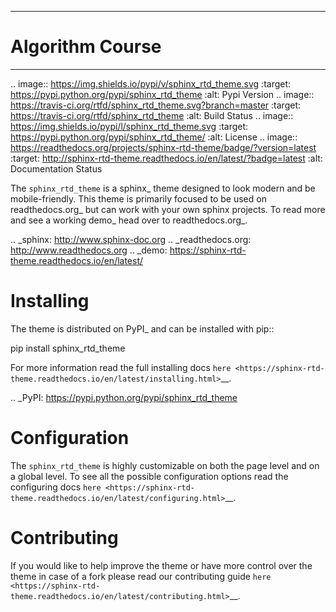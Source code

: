 
**************************
#  Algorithm Course
**************************

.. image:: https://img.shields.io/pypi/v/sphinx_rtd_theme.svg
   :target: https://pypi.python.org/pypi/sphinx_rtd_theme
   :alt: Pypi Version 
.. image:: https://travis-ci.org/rtfd/sphinx_rtd_theme.svg?branch=master
   :target: https://travis-ci.org/rtfd/sphinx_rtd_theme
   :alt: Build Status
.. image:: https://img.shields.io/pypi/l/sphinx_rtd_theme.svg
   :target: https://pypi.python.org/pypi/sphinx_rtd_theme/
   :alt: License
.. image:: https://readthedocs.org/projects/sphinx-rtd-theme/badge/?version=latest
  :target: http://sphinx-rtd-theme.readthedocs.io/en/latest/?badge=latest
  :alt: Documentation Status

The ``sphinx_rtd_theme`` is a sphinx_ theme designed to look modern and be mobile-friendly.
This theme is primarily focused to be used on readthedocs.org_ but can work with your
own sphinx projects. To read more and see a working demo_ head over to readthedocs.org_.

.. _sphinx: http://www.sphinx-doc.org
.. _readthedocs.org: http://www.readthedocs.org
.. _demo: https://sphinx-rtd-theme.readthedocs.io/en/latest/


Installing
==========

The theme is distributed on PyPI_ and can be installed with pip::

   pip install sphinx_rtd_theme

For more information read the full installing docs
`here <https://sphinx-rtd-theme.readthedocs.io/en/latest/installing.html>`__.

.. _PyPI: https://pypi.python.org/pypi/sphinx_rtd_theme


Configuration
=============

The ``sphinx_rtd_theme`` is highly customizable on both the page level and on a global level.
To see all the possible configuration options read the configuring docs
`here <https://sphinx-rtd-theme.readthedocs.io/en/latest/configuring.html>`__.


Contributing
============

If you would like to help improve the theme or have more control
over the theme in case of a fork please read our contributing guide
`here <https://sphinx-rtd-theme.readthedocs.io/en/latest/contributing.html>`__.
